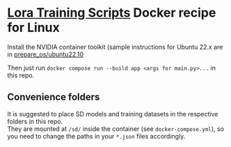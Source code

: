 # [Lora Training Scripts](https://github.com/derrian-distro/LoRA_Easy_Training_Scripts) Docker recipe for Linux

Install the NVIDIA container toolkit (sample instructions for Ubuntu 22.x are in [prepare_os/ubuntu22.10](prepare_os/ubuntu22.10)

Then just run `docker compose run --build app <args for main.py>...` in this repo.

## Convenience folders
It is suggested to place SD models and training datasets in the respective folders in this repo.  
They are mounted at `/sd/` inside the container (see `docker-compose.yml`), so you need to change the paths in your `*.json` files accordingly.
